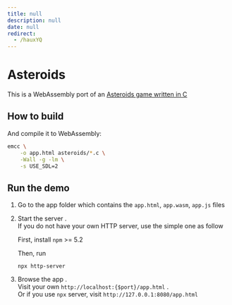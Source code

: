 ```yaml
---
title: null
description: null
date: null
redirect:
  - /hauxYQ
---
```


# Asteroids

This is a WebAssembly port of an [Asteroids game written in C](https://github.com/flightcrank/asteroids)

## How to build

And compile it to WebAssembly:

```bash
emcc \
    -o app.html asteroids/*.c \
    -Wall -g -lm \
    -s USE_SDL=2
```

## Run the demo

1. Go to the app folder which contains the `app.html`, `app.wasm`, `app.js` files

2. Start the server .  
   If you do not have your own HTTP server, use the simple one as follow

   First, install `npm` >= 5.2

   Then, run

   ```console
   npx http-server
   ```

3. Browse the app .  
   Visit your own `http://localhost:{$port}/app.html` .  
   Or if you use `npx` server, visit `http://127.0.0.1:8080/app.html`
